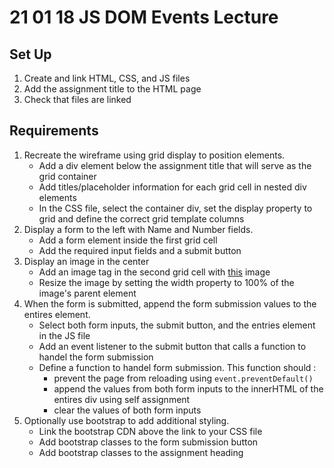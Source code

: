 # 21 01 18 JS DOM Events Lecture

## Set Up
1. Create and link HTML, CSS, and JS files
1. Add the assignment title to the HTML page
1. Check that files are linked

## Requirements
1. Recreate the wireframe using grid display to position elements. 
    - Add a div element below the assignment title that will serve as the grid container
    - Add titles/placeholder information for each grid cell in nested div elements
    - In the CSS file, select the container div, set the display property to grid and define the correct grid template columns
2. Display a form to the left with Name and Number fields.
    - Add a form element inside the first grid cell
    - Add the required input fields and a submit button
3. Display an image in the center
    - Add an image tag in the second grid cell with [this](https://unsplash.com/photos/9o8YdYGTT64) image
    - Resize the image by setting the width property to 100% of the image's parent element
4. When the form is submitted, append the form submission values to the entires element.
    - Select both form inputs, the submit button, and the entries element in the JS file
    - Add an event listener to the submit button that calls a function to handel the form submission
    - Define a function to handel form submission. This function should : 
         - prevent the page from reloading using `event.preventDefault()`
         - append the values from both form inputs to the innerHTML of the entires div using self assignment
         - clear the values of both form inputs
5. Optionally use bootstrap to add additional styling.
    - Link the bootstrap CDN above the link to your CSS file
    - Add bootstrap classes to the form submission button
    - Add bootstrap classes to the assignment heading